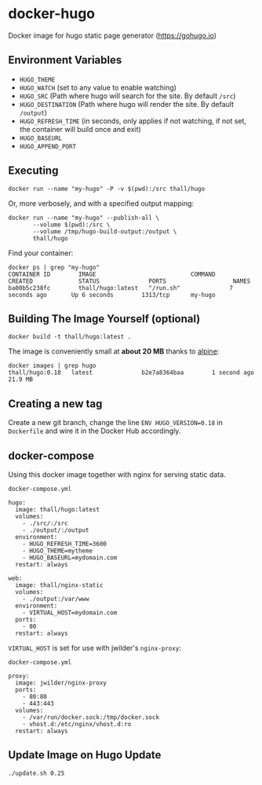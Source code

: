 # docker-hugo

Docker image for hugo static page generator (https://gohugo.io)


## Environment Variables

* `HUGO_THEME`
* `HUGO_WATCH` (set to any value to enable watching)
* `HUGO_SRC` (Path where hugo will search for the site. By default `/src`)
* `HUGO_DESTINATION` (Path where hugo will render the site. By default `/output`)
* `HUGO_REFRESH_TIME` (in seconds, only applies if not watching, if not set, the container will build once and exit)
* `HUGO_BASEURL`
* `HUGO_APPEND_PORT`


## Executing

    docker run --name "my-hugo" -P -v $(pwd):/src thall/hugo

Or, more verbosely, and with a specified output mapping:

    docker run --name "my-hugo" --publish-all \
           --volume $(pwd):/src \
           --volume /tmp/hugo-build-output:/output \
           thall/hugo

Find your container:

    docker ps | grep "my-hugo"
    CONTAINER ID        IMAGE                           COMMAND                CREATED             STATUS              PORTS                   NAMES
    ba00b5c238fc        thall/hugo:latest   "/run.sh"              7 seconds ago       Up 6 seconds        1313/tcp      my-hugo


## Building The Image Yourself (optional)

    docker build -t thall/hugo:latest .

The image is conveniently small at **about 20 MB** thanks to [alpine](http://gliderlabs.viewdocs.io/docker-alpine):

    docker images | grep hugo
    thall/hugo:0.18   latest              b2e7a8364baa        1 second ago      21.9 MB



## Creating a new tag

Create a new git branch, change the line `ENV HUGO_VERSION=0.18` in `Dockerfile` and wire it in the Docker Hub accordingly.


## docker-compose

Using this docker image together with nginx for serving static data.

`docker-compose.yml`

```
hugo:
  image: thall/hugo:latest
  volumes:
    - ./src/:/src
    - ./output/:/output
  environment:
    - HUGO_REFRESH_TIME=3600
    - HUGO_THEME=mytheme
    - HUGO_BASEURL=mydomain.com
  restart: always

web:
  image: thall/nginx-static
  volumes:
    - ./output:/var/www
  environment:
    - VIRTUAL_HOST=mydomain.com
  ports:
    - 80
  restart: always
```

`VIRTUAL_HOST` is set for use with jwilder's `nginx-proxy`:

`docker-compose.yml`

```
proxy:
  image: jwilder/nginx-proxy
  ports:
    - 80:80
    - 443:443
  volumes:
    - /var/run/docker.sock:/tmp/docker.sock
    - vhost.d:/etc/nginx/vhost.d:ro
  restart: always
```


## Update Image on Hugo Update

```./update.sh 0.25```
